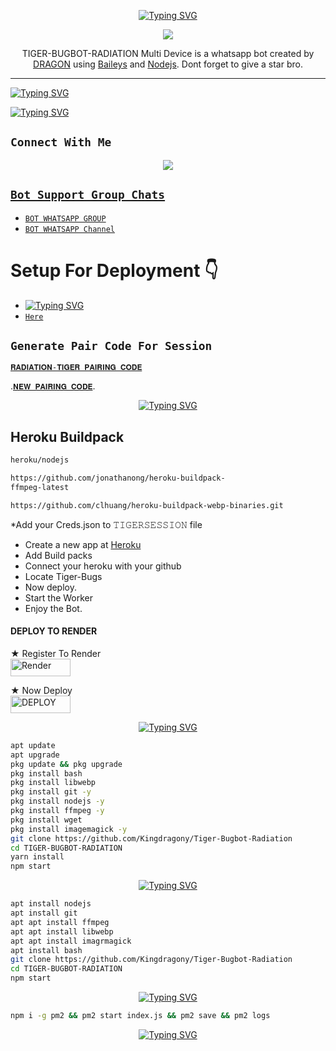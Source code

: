 <p align="center">
  <a href="https://git.io/typing-svg"><img src="https://readme-typing-svg.demolab.com?font=EB+Garamond&weight=800&size=28&duration=4000&pause=1000&random=false&width=435&lines=+𝐓𝐈𝐆𝐄𝐑+𝐑𝐀𝐃𝐈𝐎𝐀𝐂𝐓𝐈𝐕𝐄+𝐁𝐔𝐆𝐁𝐎𝐓⚡;WHATSAPP+CRASH+x+BUG+BOT;DEVELOPED+BY+𝙰𝚁𝙻𝙾+𝙳𝚁𝙰𝙶𝙾𝙽;FORK+AND+STAR MY REPO." alt="Typing SVG" /></a>
<p align="center">
<img src="https://telegra.ph/file/1335d3dde45b461134016.jpg"/>
</p>
<p align="center">
TIGER-BUGBOT-RADIATION Multi Device is a whatsapp bot created by <a href="https://github.com/kingdragony" target="_blank">DRAGON</a> using <a href="https://github.com/adiwajshing/Baileys" target="_blank">Baileys</a> and <a href="https://github.com/nodejs" target="_blank">Nodejs</a>. Dont forget to give a star bro.
</p>



------

[![Typing SVG](https://readme-typing-svg.herokuapp.com?font=Rockstar-ExtraBold&color=blue&lines=𝚃𝙸𝙶𝙴𝚁+𝙱𝚄𝙶𝙱𝙾𝚃+𝚆𝙰𝚂+𝙲𝚁𝙴𝙰𝚃𝙴𝙳+𝙱𝚈+𝙰𝔯𝔩𝔬𝔡𝔯𝔞𝔤𝔬𝔫)](https://git.io/typing-svg)

 [![Typing SVG](https://readme-typing-svg.herokuapp.com?font=Rockstar-ExtraBold&color=blue&lines=❖+❖+❖+❖+❖+❖)](https://git.io/typing-svg)

## ```Connect With Me```
<p align="center">
 <a href="https://chat.whatsapp.com/I5xIShFtrk43tfaWEmppNH"><img src="https://img.shields.io/badge/WhatsApp ?style=for-the-badge&logo=whatsapp&logoColor=white&link=https://chat.whatsapp.com/I5xIShFtrk43tfaWEmppNH" /><br>


## ```Bot Support Group Chats```

- [`BOT WHATSAPP GROUP`](https://chat.whatsapp.com/I5xIShFtrk43tfaWEmppNH)
- [`BOT WHATSAPP Channel`](https://whatsapp.com/channel/0029VaNPPwR30LKQk437x51Q)



# Setup For Deployment 👇

- [![Typing SVG](https://readme-typing-svg.herokuapp.com?font=Rockstar-ExtraBold&color=blue&lines=𝗣𝗟𝗘𝗔𝗦𝗘+𝗙𝗢𝗥𝗞+𝗔𝗡𝗗+𝗦𝗧𝗔𝗥+𝗥𝗘𝗣𝗢+⚡❤️)](https://git.io/typing-svg)
-  [`Here`](https://github.com/Kingdragony/Tiger-Bugbot-Radiation/fork)

## `Generate Pair Code For Session`

[`𝐑𝐀𝐃𝐈𝐀𝐓𝐈𝐎𝐍-𝐓𝐈𝐆𝐄𝐑 𝐏𝐀𝐈𝐑𝐈𝐍𝐆 𝐂𝐎𝐃𝐄`](https://radiator-codes-caf19f48b507.herokuapp.com/pair)
    

.[`𝐍𝐄𝐖 𝐏𝐀𝐈𝐑𝐈𝐍𝐆 𝐂𝐎𝐃𝐄`](https://radiator-bugbot-0fca1b340aab.herokuapp.com/pair).

   
<p align="center">
  <a href="https://git.io/typing-svg"><img src="https://readme-typing-svg.demolab.com?font=EB+Garamond&weight=800&size=28&duration=4000&pause=1000&random=false&width=435&lines=+DEPLOY ON HEROKU " alt="Typing SVG" /></a>
    
## Heroku Buildpack
```bash
heroku/nodejs
```
```bash
https://github.com/jonathanong/heroku-buildpack-
ffmpeg-latest
```
```bash
https://github.com/clhuang/heroku-buildpack-webp-binaries.git


```
*Add your Creds.json to 𝚃𝙸𝙶𝙴𝚁𝚂𝙴𝚂𝚂𝙸𝙾𝙽 file
* Create a new app at [Heroku](heroku.com)
* Add Build packs
* Connect your heroku with your github
* Locate Tiger-Bugs
* Now deploy.
* Start the Worker
* Enjoy the Bot.

#### DEPLOY TO RENDER

 ★ Register To Render 
    <br>
<a href='https://dashboard.render.com/register' target="_blank"><img alt='Render' src='https://img.shields.io/badge/CREATE-h?color=black&style=for-the-badge&logo=render' width="96.35" height="28"/></a></p>

★ Now Deploy
    <br>
<a href='https://dashboard.render.com/select-repo?type=web' target="_blank"><img alt='DEPLOY' src='https://img.shields.io/badge/DEPLOY -h?color=black&style=for-the-badge&logo=render' width="96.35" height="28"/></a></p>



<p align="center">
  <a href="https://git.io/typing-svg"><img src="https://readme-typing-svg.demolab.com?font=EB+Garamond&weight=800&size=28&duration=4000&pause=1000&random=false&width=435&lines=+ FOR TERMUX DEPLOYMENT 👇" alt="Typing SVG" /></a>

```bash
apt update
apt upgrade
pkg update && pkg upgrade
pkg install bash
pkg install libwebp
pkg install git -y
pkg install nodejs -y 
pkg install ffmpeg -y 
pkg install wget
pkg install imagemagick -y
git clone https://github.com/Kingdragony/Tiger-Bugbot-Radiation
cd TIGER-BUGBOT-RADIATION 
yarn install
npm start
```
<p align="center">
  <a href="https://git.io/typing-svg"><img src="https://readme-typing-svg.demolab.com?font=EB+Garamond&weight=800&size=28&duration=4000&pause=1000&random=false&width=435&lines=+FOR VPS 👇" alt="Typing SVG" /></a>
  
```bash
apt install nodejs 
apt install git 
apt apt install ffmpeg 
apt apt install libwebp 
apt apt install imagrmagick
apt install bash
git clone https://github.com/Kingdragony/Tiger-Bugbot-Radiation 
cd TIGER-BUGBOT-RADIATION 
npm start
```
<p align="center">
  <a href="https://git.io/typing-svg"><img src="https://readme-typing-svg.demolab.com?font=EB+Garamond&weight=800&size=28&duration=4000&pause=1000&random=false&width=435&lines=+TERMUX ACTIVATION 👇👇 " alt="Typing SVG" /></a>
  
```bash
npm i -g pm2 && pm2 start index.js && pm2 save && pm2 logs
```

 <p align="center">
  <a href="https://git.io/typing-svg"><img src="https://readme-typing-svg.demolab.com?font=EB+Garamond&weight=800&size=28&duration=4000&pause=1000&random=false&width=435&lines=+THANKS FOR YOUR SUPPORT " alt="Typing SVG" /></a>
